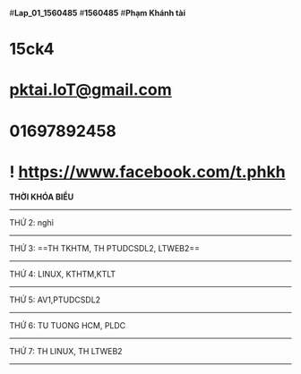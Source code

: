#__Lap_01_1560485__
#__1560485__
#__Phạm Khánh tài__
# 15ck4
# pktai.IoT@gmail.com
# 01697892458
 # ! https://www.facebook.com/t.phkh

__THỜI KHÓA BIỂU__
___
THỨ 2: nghỉ
___
THỨ 3: ==TH TKHTM, TH PTUDCSDL2, LTWEB2==
___
THỨ 4: LINUX, KTHTM,KTLT
___
THỨ 5: AV1,PTUDCSDL2
___
THỨ 6: TU TUONG HCM, PLDC
___
THỨ 7: TH LINUX, TH LTWEB2
___
